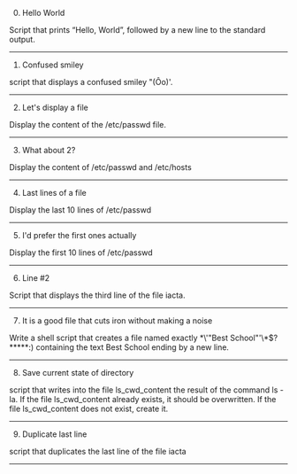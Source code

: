 0. Hello World

Script that prints “Hello, World”, followed by a new line to the standard output.

------------------------------------------

1. Confused smiley

script that displays a confused smiley "(Ôo)'.

--------------------------------------------

2. Let's display a file

Display the content of the /etc/passwd file.

----------------------------------------

3. What about 2?

Display the content of /etc/passwd and /etc/hosts

------------------------------------------

4. Last lines of a file

Display the last 10 lines of /etc/passwd

------------------------------------------
5. I'd prefer the first ones actually

Display the first 10 lines of /etc/passwd

------------------------------------------

6. Line #2

Script that displays the third line of the file iacta.

-------------------------------------------

7. It is a good file that cuts iron without making a noise

Write a shell script that creates a file named exactly \*\\'"Best School"\'\\*$\?\*\*\*\*\*:) containing the text Best School ending by a new line.

-------------------------------------------

8. Save current state of directory

script that writes into the file ls_cwd_content the result of the command ls -la. If the file ls_cwd_content already exists, it should be overwritten. If the file ls_cwd_content does not exist, create it.

-------------------------------------------

9. Duplicate last line

script that duplicates the last line of the file iacta

---------------------------------------------



